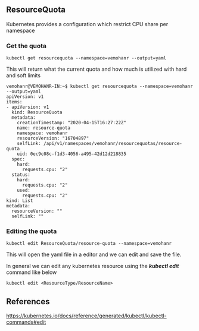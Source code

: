 ## ResourceQuota
Kubernetes provides a configuration which restrict CPU share per namespace

### Get the quota
```shell script
kubectl get resourcequota --namespace=vemohanr --output=yaml
``` 
This will return what the current quota and how much is utilized with hard and soft limits
```shell script
vemohanr@VEMOHANR-IN:~$ kubectl get resourcequota --namespace=vemohanr --output=yaml
apiVersion: v1
items:
- apiVersion: v1
  kind: ResourceQuota
  metadata:
    creationTimestamp: "2020-04-15T16:27:22Z"
    name: resource-quota
    namespace: vemohanr
    resourceVersion: "16704897"
    selfLink: /api/v1/namespaces/vemohanr/resourcequotas/resource-quota
    uid: 0ec9c08c-f1d3-4056-a495-42d12d218835
  spec:
    hard:
      requests.cpu: "2"
  status:
    hard:
      requests.cpu: "2"
    used:
      requests.cpu: "2"
kind: List
metadata:
  resourceVersion: ""
  selfLink: ""
```
### Editing the quota
```shell script
kubectl edit ResourceQuota/resource-quota --namespace=vemohanr
```
This will open the yaml file in a editor and we can edit and save the file.

In general we can edit any kubernetes resource using the <b><i>kubectl edit</i></b> command like below

```shell script
kubectl edit <ResourceType/ResourceName>
``` 

## References
https://kubernetes.io/docs/reference/generated/kubectl/kubectl-commands#edit
